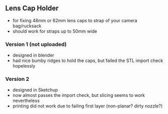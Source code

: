 ## Lens Cap Holder

- for fixing 48mm or 62mm lens caps to strap of your camera bag/rucksack
- should work for straps up to 50mm wide

### Version 1 (not uploaded)

- designed in blender
- had nice bumby ridges to hold the caps, but failed the STL import check hopelessly

### Version 2

- designed in Sketchup
- now almost passes the import check, but slicing seems to work nevertheless
- printing did not work due to failing first layer (non-planar? dirty nozzle?)